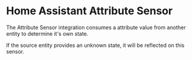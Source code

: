 # Home Assistant Attribute Sensor

The Attribute Sensor integration consumes a attribute value from another entity to determine it's own state.

If the source entity provides an unknown state, it will be reflected on this sensor.
